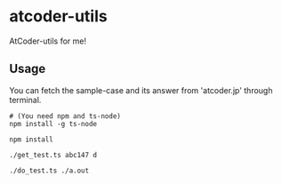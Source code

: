 # atcoder-utils
AtCoder-utils for me!


## Usage
You can fetch the sample-case and its answer from 'atcoder.jp' through terminal.

```
# (You need npm and ts-node)
npm install -g ts-node

npm install

./get_test.ts abc147 d

./do_test.ts ./a.out
```
